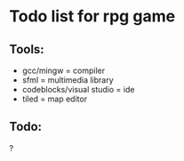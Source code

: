 Todo list for rpg game
=================

Tools:
--------
* gcc/mingw = compiler
* sfml = multimedia library
* codeblocks/visual studio = ide
* tiled = map editor

Todo:
--------
?
